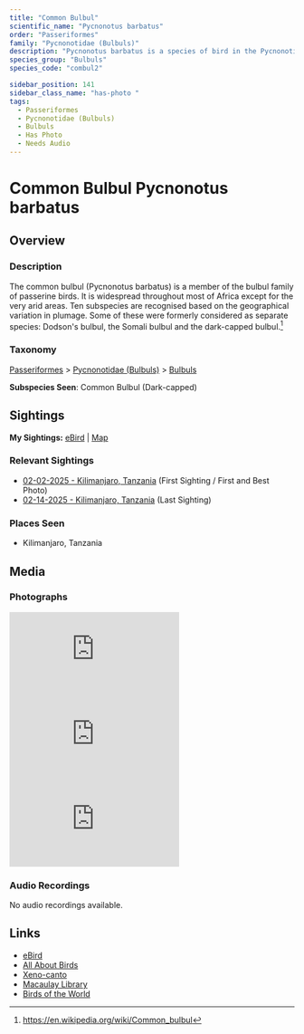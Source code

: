 ```yaml
---
title: "Common Bulbul"
scientific_name: "Pycnonotus barbatus"
order: "Passeriformes"
family: "Pycnonotidae (Bulbuls)"
description: "Pycnonotus barbatus is a species of bird in the Pycnonotidae (Bulbuls) family. It has been observed 4 times. It has been photographed."
species_group: "Bulbuls"
species_code: "combul2"

sidebar_position: 141
sidebar_class_name: "has-photo "
tags: 
  - Passeriformes
  - Pycnonotidae (Bulbuls)
  - Bulbuls
  - Has Photo
  - Needs Audio
---
```


# Common Bulbul <span className='sci_name'>Pycnonotus barbatus</span>

## Overview

### Description
The common bulbul (Pycnonotus barbatus) is a member of the bulbul family of passerine birds. It is widespread throughout most of Africa except for the very arid areas. Ten subspecies are recognised based on the geographical variation in plumage. Some of these were formerly considered as separate species: Dodson's bulbul, the Somali bulbul and the dark-capped bulbul.[^1]

[^1]: https://en.wikipedia.org/wiki/Common_bulbul

### Taxonomy
[Passeriformes](/tags/passeriformes) > [Pycnonotidae (Bulbuls)](/tags/pycnonotidae-bulbuls) > [Bulbuls](/tags/bulbuls)

**Subspecies Seen**: Common Bulbul (Dark-capped)


## Sightings

**My Sightings:** [eBird](https://ebird.org/lifelist?r=world&time=life&spp=combul2) | [Map](/map?species_code=combul2)

### Relevant Sightings

* [02-02-2025 - Kilimanjaro, Tanzania](https://ebird.org/checklist/S216358669) (First Sighting / First and Best Photo)
* [02-14-2025 - Kilimanjaro, Tanzania](https://ebird.org/checklist/S216443488) (Last Sighting)

### Places Seen

* Kilimanjaro, Tanzania



## Media
### Photographs
<iframe className="photo_iframe horizontal" src="https://macaulaylibrary.org/asset/631538752/embed" frameBorder="0" allowFullScreen></iframe>
<iframe className="photo_iframe horizontal" src="https://macaulaylibrary.org/asset/631538753/embed" frameBorder="0" allowFullScreen></iframe>
<iframe className="photo_iframe horizontal" src="https://macaulaylibrary.org/asset/631550711/embed" frameBorder="0" allowFullScreen></iframe>

### Audio Recordings
No audio recordings available.

## Links
* [eBird](https://ebird.org/species/combul2) 
* [All About Birds](https://www.allaboutbirds.org/guide/combul2) 
* [Xeno-canto](https://www.xeno-canto.org/species/pycnonotus-barbatus) 
* [Macaulay Library](https://search.macaulaylibrary.org/catalog?taxonCode=combul2&sort=rating_rank_desc)
* [Birds of the World](https://birdsoftheworld.org/bow/species/combul2)
